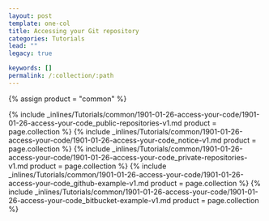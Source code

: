 ```yaml
---
layout: post
template: one-col
title: Accessing your Git repository
categories: Tutorials
lead: ""
legacy: true

keywords: []
permalink: /:collection/:path
---
```



{% assign product = "common" %}

{% include _inlines/Tutorials/common/1901-01-26-access-your-code/1901-01-26-access-your-code_public-repositories-v1.md  product = page.collection %}
{% include _inlines/Tutorials/common/1901-01-26-access-your-code/1901-01-26-access-your-code_notice-v1.md  product = page.collection %}
{% include _inlines/Tutorials/common/1901-01-26-access-your-code/1901-01-26-access-your-code_private-repositories-v1.md  product = page.collection %}
{% include _inlines/Tutorials/common/1901-01-26-access-your-code/1901-01-26-access-your-code_github-example-v1.md  product = page.collection %}
{% include _inlines/Tutorials/common/1901-01-26-access-your-code/1901-01-26-access-your-code_bitbucket-example-v1.md  product = page.collection %}
